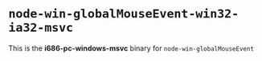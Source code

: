 # `node-win-globalMouseEvent-win32-ia32-msvc`

This is the **i686-pc-windows-msvc** binary for `node-win-globalMouseEvent`
